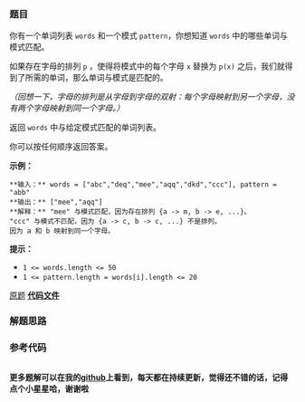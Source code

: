 ### 题目
你有一个单词列表 `words` 和一个模式  `pattern`，你想知道 `words` 中的哪些单词与模式匹配。

如果存在字母的排列 `p` ，使得将模式中的每个字母 `x` 替换为 `p(x)` 之后，我们就得到了所需的单词，那么单词与模式是匹配的。

_（回想一下，字母的排列是从字母到字母的双射：每个字母映射到另一个字母，没有两个字母映射到同一个字母。）_

返回 `words` 中与给定模式匹配的单词列表。

你可以按任何顺序返回答案。



**示例：**

    
    
    **输入：** words = ["abc","deq","mee","aqq","dkd","ccc"], pattern = "abb"
    **输出：** ["mee","aqq"]
    **解释：** "mee" 与模式匹配，因为存在排列 {a -> m, b -> e, ...}。
    "ccc" 与模式不匹配，因为 {a -> c, b -> c, ...} 不是排列。
    因为 a 和 b 映射到同一个字母。



**提示：**

  * `1 <= words.length <= 50`
  * `1 <= pattern.length = words[i].length <= 20`

[原题](https://leetcode-cn.com/problems/find-and-replace-pattern/)    **[代码文件]()**


### 解题思路




### 参考代码

```go


```




**更多题解可以在我的[github](https://github.com/LZH139/leetcode_Go)上看到，每天都在持续更新，觉得还不错的话，记得点个小星星哈，谢谢啦**
